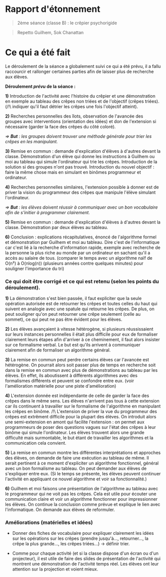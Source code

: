# Rapport d'étonnement

> 2ème séance (classe B) : le crêpier psychorigide

> Repetto Guilhem, Sok Chanattan

# Ce qui a été fait

Le déroulement de la séance a globalement suivi ce qui a été prévu, il a fallu raccourcir et rallonger certaines parties afin de laisser plus de recherche aux élèves.

**Déroulement *prévu* de la séance :**

**1)** Introduction de l'activité avec l'histoire du crêpier et une démonstration en exemple au tableau des crêpes non triées et de l'objectif (crêpes triées).
(/!\ indiquer qu'il faut détrier les crêpes une fois l'objectif atteint).

**2)** Recherches personnelles des îlots, observation de l'avancée des groupes avec interventions (orientation des idées) et don de l'extension si nécessaire (garder la face des crêpes du côté coloré).

*=> **But** : les groupes doivent trouver une méthode générale pour trier les crêpes en les manipulant.*

**3)** Remise en commun : demande d'explication d'élèves à d'autres devant la classe. Démonstration d'un élève qui donne les instructions à Guilhem ou moi au tableau qui simule l'ordinateur qui trie les crêpes.
Introduction de la solution si des groupes n'ont pas trouvé.
Introduction du nouvel objectif : faire la même chose mais en simulant en binômes programmeur et ordinateur.

**4)** Recherches personnelles similaires, l'extension possible à donner est de priver la vision du programmeur des crêpes que manipule l'élève simulant l'ordinateur.

*=> **But** : les élèves doivent réussir à communiquer avec un bon vocabulaire afin de s'initier à programmer clairement.*

**5)** Remise en commun : demande d'explication d'élèves à d'autres devant la classe. Démonstration par deux élèves au tableau.

**6)** Conclusion : explications récapitulatives, énoncé de l'algorithme formel et démonstration par Guilhem et moi au tableau. Dire c'est de l'informatique car c'est lié à la recherche d'information rapide, exemple avec recherche de la personne la plus riche au monde par un ordinateur en sachant qu'il a accès au salaire de tous. (comparer le temps avec un algorithme naïf de O(n²) à O(nlog(n)) (plusieurs années contre quelques minutes) pour souligner l'importance du tri)

### Ce qui doit être corrigé et ce qui est retenu (selon les points du déroulement).

**1)** La démonstration s'est bien passée, il faut expliciter que la seule opération autorisée est de retourner les crêpes et toutes celles du haut qui suivent en analogie avec une spatule qui retourne les crêpes.
De plus, on peut souligner qu'on peut retourner une crêpe seulement (celle au sommet), ce qui peut ne pas être évident pour les élèves.


**2)** Les élèves avançaient à vitesse hétérogène, si plusieurs réussissaient sur leurs instances personnelles il était plus difficile pour eux de formaliser clairement leurs étapes afin d'arriver à ce cheminement, il faut alors insister sur ce formalisme verbal. Le but est qu'ils arrivent à communiquer clairement afin de formaliser un algorithme général. 

**3)** La remise en commun peut perdre certains élèves car l'avancée est hétérogène. On pourrait alors soit passer plus de temps en recherche soit dans la remise en commun avec plus de démonstrations au tableau par les élèves. En effet, ils aboutissent à différents algorithmes avec des formalismes différents et peuvent se confondre entre eux.
(voir l'amélioration matérielle pour une piste d'amélioration)

**4)** L'extension donnée est indépendante de celle de garder la face des crêpes dans le même sens. Les élèves n'arrivent pas tous à cette extension car ils continuent à travailler sur le formalisme de l'algorithme en manipulant les crêpes en binôme.
/!\ L'extension de priver la vue du programmeur des crêpes est extrêment difficile pour la plupart des élèves.
On introduit alors une semi-extension en amont qui facilite l'extension : on permet aux programmeurs de poser des questions vagues sur l'état des crêpes à leur binôme qui simule l'ordinateur. Les élèves trouvent alors une grande difficulté mais surmontable, le but étant de travailler les algorithmes et la communication cela convient.

**5)** La remise en commun montre les différentes interprétations et approches des élèves, on demande de faire une exécution au tableau de même. Il serait pertinent à ce moment d'expliciter un algorithme fonctionnel, général avec un bon formalisme au tableau. On peut demander aux élèves de s'expliquer entre eux.
(Si le temps se présente, les élèves peuvent continuer l'activité en appliquant ce nouvel algorithme et voir sa fonctionnalité.)

**6)** Guilhem et moi faisons une présentation de l'algorithme au tableau avec le programmeur qui ne voit pas les crêpes. Cela est utile pour écouter une communication claire et voir un algorithme fonctionner pour impressionner les élèves. On continue la conclusion comme prévue et explique le lien avec l'informatique.
On demande aux élèves de reformuler.

### Améliorations (matérielles et idées)

- Donner des fiches de vocabulaire pour expliquer clairement les idées sur les opérations sur les crêpes (prendre jusqu'à..., retourner..., la crêpe la plus grande..., les crêpes triées...) -> définir trier.

- Comme pour chaque activité (et si la classe dispose d'un écran ou d'un projecteur), il est utile de faire des slides de présentation de l'activité qui montrent une démonstration de l'activité temps réel. Les élèves ont leur attention sur la projection et voient mieux.